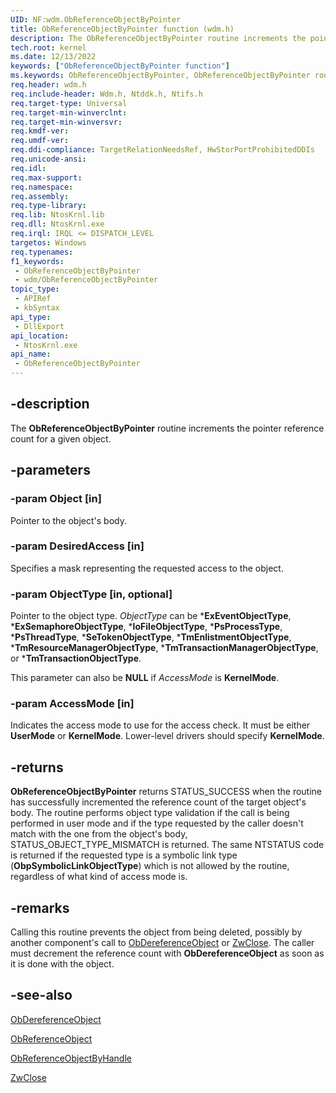 ```yaml
---
UID: NF:wdm.ObReferenceObjectByPointer
title: ObReferenceObjectByPointer function (wdm.h)
description: The ObReferenceObjectByPointer routine increments the pointer reference count for a given object.
tech.root: kernel
ms.date: 12/13/2022
keywords: ["ObReferenceObjectByPointer function"]
ms.keywords: ObReferenceObjectByPointer, ObReferenceObjectByPointer routine [Kernel-Mode Driver Architecture], k107_2846f148-4ad5-472a-aa74-4f03c5251aee.xml, kernel.obreferenceobjectbypointer, wdm/ObReferenceObjectByPointer
req.header: wdm.h
req.include-header: Wdm.h, Ntddk.h, Ntifs.h
req.target-type: Universal
req.target-min-winverclnt:
req.target-min-winversvr: 
req.kmdf-ver: 
req.umdf-ver: 
req.ddi-compliance: TargetRelationNeedsRef, HwStorPortProhibitedDDIs
req.unicode-ansi: 
req.idl: 
req.max-support: 
req.namespace: 
req.assembly: 
req.type-library: 
req.lib: NtosKrnl.lib
req.dll: NtosKrnl.exe
req.irql: IRQL <= DISPATCH_LEVEL
targetos: Windows
req.typenames: 
f1_keywords:
 - ObReferenceObjectByPointer
 - wdm/ObReferenceObjectByPointer
topic_type:
 - APIRef
 - kbSyntax
api_type:
 - DllExport
api_location:
 - NtosKrnl.exe
api_name:
 - ObReferenceObjectByPointer
---
```


## -description

The **ObReferenceObjectByPointer** routine increments the pointer reference count for a given object.

## -parameters

### -param Object [in]

Pointer to the object's body.

### -param DesiredAccess [in]

Specifies a mask representing the requested access to the object.

### -param ObjectType [in, optional]

Pointer to the object type. *ObjectType* can be ***ExEventObjectType**, ***ExSemaphoreObjectType**, ***IoFileObjectType**, ***PsProcessType**, ***PsThreadType**, ***SeTokenObjectType**, ***TmEnlistmentObjectType**, ***TmResourceManagerObjectType**, ***TmTransactionManagerObjectType**, or ***TmTransactionObjectType**.

This parameter can also be **NULL** if *AccessMode* is **KernelMode**.

### -param AccessMode [in]

Indicates the access mode to use for the access check. It must be either **UserMode** or **KernelMode**. Lower-level drivers should specify **KernelMode**.

## -returns

**ObReferenceObjectByPointer** returns STATUS_SUCCESS when the routine has successfully incremented the reference count of the target object's body. The routine performs object type validation if the call is being performed in user mode and if the type requested by the caller doesn't match with the one from the object's body, STATUS_OBJECT_TYPE_MISMATCH is returned.
The same NTSTATUS code is returned if the requested type is a symbolic link type (**ObpSymbolicLinkObjectType**) which is not allowed by the routine, regardless of what kind of access mode is.

## -remarks

Calling this routine prevents the object from being deleted, possibly by another component's call to [ObDereferenceObject](./nf-wdm-obdereferenceobject.md) or [ZwClose](../ntifs/nf-ntifs-ntclose.md). The caller must decrement the reference count with **ObDereferenceObject** as soon as it is done with the object.

## -see-also

[ObDereferenceObject](./nf-wdm-obdereferenceobject.md)

[ObReferenceObject](./nf-wdm-obfreferenceobject.md)

[ObReferenceObjectByHandle](./nf-wdm-obreferenceobjectbyhandle.md)

[ZwClose](../ntifs/nf-ntifs-ntclose.md)